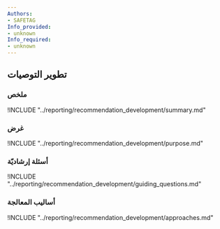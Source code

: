 ```yaml
---
Authors:
- SAFETAG
Info_provided:
- unknown
Info_required:
- unknown
---
```


## تطوير التوصيات

### ملخص

!INCLUDE "../reporting/recommendation_development/summary.md"

### غرض

!INCLUDE "../reporting/recommendation_development/purpose.md"

### أسئلة إرشاديّة

!INCLUDE "../reporting/recommendation_development/guiding_questions.md"

### أساليب المعالجة 

!INCLUDE "../reporting/recommendation_development/approaches.md"